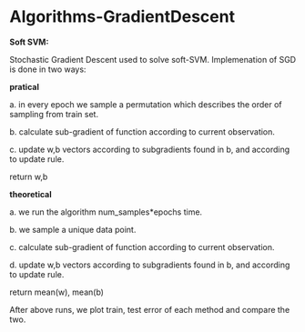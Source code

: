 
# Algorithms-GradientDescent

**Soft SVM:**

Stochastic Gradient Descent used to solve soft-SVM. 
Implemenation of SGD is done in two ways: 

**pratical**

a. in every epoch we sample a permutation which describes the order of sampling from train set.

b. calculate sub-gradient of function according to current observation.

c. update w,b vectors according to subgradients found in b, and according to update rule.

return w,b

**theoretical**

a. we run the algorithm num_samples*epochs time.

b. we sample a unique data point.

c. calculate sub-gradient of function according to current observation.

d. update w,b vectors according to subgradients found in b, and according to update rule.

return mean(w), mean(b)

After above runs, we plot train, test error of each method and compare the two.

